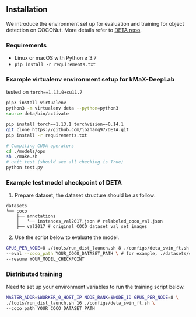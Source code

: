 ## Installation

We introduce the environment set up for evaluation and training for object detection on COCONut. More details refer to [DETA repo](https://github.com/jozhang97/DETA/tree/master?tab=readme-ov-file).

### Requirements
- Linux or macOS with Python ≥ 3.7
- `pip install -r requirements.txt`


### Example virtualenv environment setup for kMaX-DeepLab
tested on `torch==1.13.0+cu11.7`
```bash
pip3 install virtualenv
python3 -m virtualenv deta --python=python3
source deta/bin/activate

pip install torch==1.13.1 torchvision==0.14.1 
git clone https://github.com/jozhang97/DETA.git
pip install -r requirements.txt

# Compiling CUDA operators
cd ./models/ops
sh ./make.sh
# unit test (should see all checking is True)
python test.py
```

### Example test model checkpoint of DETA 
1. Prepare dataset, the dataset structure should be as follow:
```
datasets
└── coco
    ├── annotations 
    │   └── instances_val2017.json # relabeled_coco_val.json
    ├── val2017 # original COCO dataset val set images
```

2. Use the script below to evaluate the model.
```bash
GPUS_PER_NODE=8 ./tools/run_dist_launch.sh 8 ./configs/deta_swin_ft.sh \
--eval --coco_path YOUR_COCO_DATASET_PATH \ # for example, ./datasets/coco
--resume YOUR_MODEL_CHECKPOINT
```

### Distributed training
Need to set up your environment variables to run the training script below. 
```bash
MASTER_ADDR=$WORKER_0_HOST_IP NODE_RANK=$NODE_ID GPUS_PER_NODE=8 \
./tools/run_dist_launch.sh 16 ./configs/deta_swin_ft.sh \
--coco_path YOUR_COCO_DATASET_PATH
```

